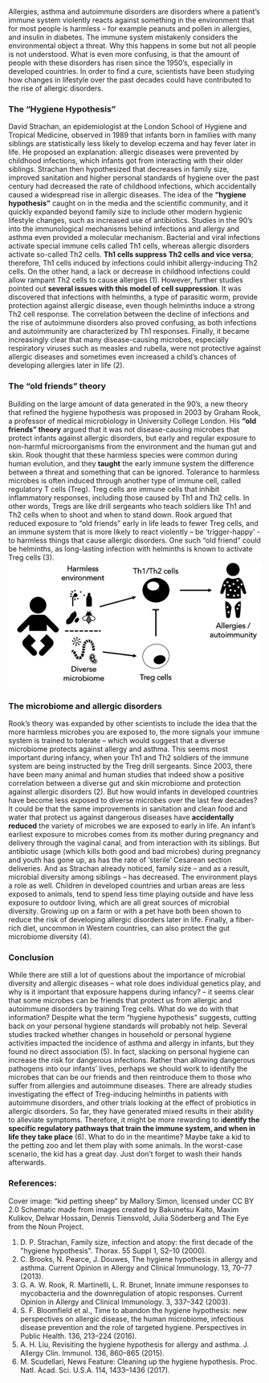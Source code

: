 
Allergies, asthma and autoimmune disorders are disorders where a patient’s immune system violently reacts against something in the environment that for most people is harmless – for example peanuts and pollen in allergies, and insulin in diabetes. The immune system mistakenly considers the environmental object a threat. Why this happens in some but not all people is not understood. What is even more confusing, is that the amount of people with these disorders has risen since the 1950’s, especially in developed countries. In order to find a cure, scientists have been studying how changes in lifestyle over the past decades could have contributed to the rise of allergic disorders. 

### The “Hygiene Hypothesis”
David Strachan, an epidemiologist at the London School of Hygiene and Tropical Medicine, observed in 1989 that infants born in families with many siblings are statistically less likely to develop eczema and hay fever later in life. He proposed an explanation: allergic diseases were prevented by childhood infections, which infants got from interacting with their older siblings. Strachan then hypothesized that decreases in family size, improved sanitation and higher personal standards of hygiene over the past century had decreased the rate of childhood infections, which accidentally caused a widespread rise in allergic diseases. 
   The idea of the **“hygiene hypothesis”** caught on in the media and the scientific community, and it quickly expanded beyond family size to include other modern hygienic lifestyle changes, such as increased use of antibiotics. Studies in the 90’s into the immunological mechanisms behind infections and allergy and asthma even provided a molecular mechanism. Bacterial and viral infections activate special immune cells called Th1 cells, whereas allergic disorders activate so-called Th2 cells. **Th1 cells suppress Th2 cells and vice versa**; therefore, Th1 cells induced by infections could inhibit allergy-inducing Th2 cells. On the other hand, a lack or decrease in  childhood infections could allow rampant Th2 cells to cause allergies (1). 
   However, further studies pointed out **several issues with this model of cell suppression**. It was discovered that infections with helminths, a type of parasitic worm, provide protection against allergic disease, even though helminths induce a strong Th2 cell response. The correlation between the decline of infections and the rise of autoimmune disorders also proved confusing, as both infections and autoimmunity are characterized by Th1 responses. Finally, it became increasingly clear that many disease-causing microbes, especially respiratory viruses such as measles and rubella, were not protective against allergic diseases and sometimes even increased a child’s chances of developing allergies later in life (2). 

### The “old friends” theory
Building on the large amount of data generated in the 90’s, a new theory that refined the hygiene hypothesis was proposed in 2003 by Graham Rook, a professor of medical microbiology in University College London. His **“old friends” theory** argued that it was not disease-causing microbes that protect infants against allergic disorders, but early and regular exposure to non-harmful microorganisms from the environment and the human gut and skin. Rook thought that these harmless species were common during human evolution, and they **taught** the early immune system the difference between a threat and something that can be ignored. Tolerance to harmless microbes is often induced through another type of immune cell, called regulatory T cells (Treg).  Treg cells are immune cells that inhibit inflammatory responses, including those caused by Th1 and Th2 cells. In other words, Tregs are like drill sergeants who teach soldiers like Th1 and Th2 cells when to shoot and when to stand down. Rook argued that reduced exposure to “old friends” early in life leads to fewer Treg cells, and an immune system that is more likely to react violently – be ‘trigger-happy’ - to harmless things that cause allergic disorders. One such “old friend” could be helminths, as long-lasting infection with helminths is known to activate Treg cells (3). 
![The Hygiene Hypothesis: Th1, Th2 and Treg Cells work together ](./images/Oldfriends_schematic.png)
   
### The microbiome and allergic disorders
Rook’s theory was expanded by other scientists to include the idea that the more harmless microbes you are exposed to, the more signals your immune system is trained to tolerate – which would suggest that a diverse microbiome protects against allergy and asthma. This seems most important during infancy, when your Th1 and Th2 soldiers of the immune system are being instructed by the Treg drill sergeants. Since 2003, there have been many animal and human studies that indeed show a positive correlation between a diverse gut and skin microbiome and protection against allergic disorders (2). But how would infants in developed countries have become less exposed to diverse microbes over the last few decades? 
   It could be that the same improvements in sanitation and clean food and water that protect us against dangerous diseases have **accidentally reduced** the variety of microbes we are exposed to early in life. An infant’s earliest exposure to microbes comes from its mother during pregnancy and delivery through the vaginal canal, and from interaction with its siblings. But antibiotic usage (which kills both good and bad microbes) during pregnancy and youth has gone up, as has the rate of ‘sterile’ Cesarean section deliveries. And as Strachan already noticed, family size – and as a result, microbial diversity among siblings – has decreased. The environment plays a role as well. Children in developed countries and urban areas are less exposed to animals, tend to spend less time playing outside and have less exposure to outdoor living, which are all great sources of microbial diversity. Growing up on a farm or with a pet have both been shown to reduce the risk of developing allergic disorders later in life. Finally, a fiber-rich diet, uncommon in Western countries, can also protect the gut microbiome diversity (4). 

### Conclusion
While there are still a lot of questions about the importance of microbial diversity and allergic diseases – what role does individual genetics play, and why is it important that exposure happens during infancy? – it seems clear that some microbes can be friends that protect us from allergic and autoimmune disorders by training Treg cells.
   What do we do with that information? Despite what the term “hygiene hypothesis” suggests, cutting back on your personal hygiene standards will probably not help. Several studies tracked whether changes in household or personal hygiene activities impacted the incidence of asthma and allergy in infants, but they found no direct association (5). In fact, slacking on personal hygiene can increase the risk for dangerous infections. Rather than allowing dangerous pathogens into our infants’ lives, perhaps we should work to identify the microbes that can be our friends and then reintroduce them to those who suffer from allergies and autoimmune diseases. There are already studies investigating the effect of Treg-inducing helminths in patients with autoimmune disorders, and other trials looking at the effect of probiotics in allergic disorders. So far, they have generated mixed results in their ability to alleviate symptoms. Therefore, it might be more rewarding to i**dentify the specific regulatory pathways that train the immune system, and when in life they take place** (6). 
   What to do in the meantime? Maybe take a kid to the petting zoo and let them play with some animals. In the worst-case scenario, the kid has a great day. Just don’t forget to wash their hands afterwards. 

### References:

Cover image: “kid petting sheep” by Mallory Simon, licensed under CC BY 2.0
Schematic made from images created by Bakunetsu Kaito, Maxim Kulikov, Delwar Hossain, Dennis Tiensvold, Julia Söderberg and The Eye from the Noun Project. 

1.	D. P. Strachan, Family size, infection and atopy: the first decade of the "hygiene hypothesis". Thorax. 55 Suppl 1, S2–10 (2000).
2.	C. Brooks, N. Pearce, J. Douwes, The hygiene hypothesis in allergy and asthma. Current Opinion in Allergy and Clinical Immunology. 13, 70–77 (2013).
3.	G. A. W. Rook, R. Martinelli, L. R. Brunet, Innate immune responses to mycobacteria and the downregulation of atopic responses. Current Opinion in Allergy and Clinical Immunology. 3, 337–342 (2003).
4.	S. F. Bloomfield et al., Time to abandon the hygiene hypothesis: new perspectives on allergic disease, the human microbiome, infectious disease prevention and the role of targeted hygiene. Perspectives in Public Health. 136, 213–224 (2016).
5.	A. H. Liu, Revisiting the hygiene hypothesis for allergy and asthma. J. Allergy Clin. Immunol. 136, 860–865 (2015).
6.	M. Scudellari, News Feature: Cleaning up the hygiene hypothesis. Proc. Natl. Acad. Sci. U.S.A. 114, 1433–1436 (2017).

